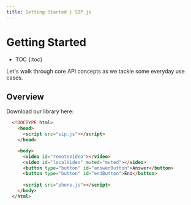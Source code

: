 ```yaml
---
title: Getting Started | SIP.js
---
```


# Getting Started

* TOC
{:toc}

Let's walk through core API concepts as we tackle some everyday use cases.

## Overview

Download our library here:


~~~ html
  <!DOCTYPE html>
    <head>
      <script src="sip.js"></script> 
    </head>

    <body>
      <video id="remoteVideo"></video>
      <video id="localVideo" muted="muted"></video>  
      <button type="button" id="answerButton">Answer</button>
      <button type="button" id="endButton">End</button>
	
      <script src="phone.js"></script>
    </body>
  </html>
~~~